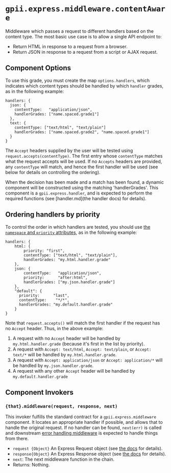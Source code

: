 # `gpii.express.middleware.contentAware`

Middleware which passes a request to different handlers based on the content type.  The most basic use case is to allow a
single API endpoint to:

* Return HTML in response to a request from a browser.
* Return JSON in response to a request from a script or AJAX request.

## Component Options

To use this grade, you must create the map `options.handlers`, which indicates which content types should be handled by
which `handler` grades, as in the following example:

```snippet
handlers: {
  json: {
    contentType:   "application/json",
    handlerGrades: ["name.spaced.grade1"]
  },
  text: {
    contentType: ["text/html", "text/plain"]
    handlerGrades: ["name.spaced.grade2", "name.spaced.grade1"]
  }
}
```

The `Accept` headers supplied by the user will be tested using `request.accepts(contentType)`.  The first entry whose
`contentType` matches what the request accepts will be used.  If no `Accepts` headers are provided, any `contentType`
will match, and hence the first handler will be used (see below for details on controlling the ordering).

When the decision has been made and a match has been found, a dynamic component will be constructed using the matching
'handlerGrades'.  This component is a `gpii.express.handler`, and is expected to perform the required functions (see
[handler.md](the handler docs) for details).

## Ordering handlers by priority

To control the order in which handlers are tested, you should use [the `namespace` and `priority` attributes](http://docs.fluidproject.org/infusion/development/Priorities.html),
as in the following example:

```snippet
handlers: {
    html: {
        priority: "first",
        contentType: ["text/html", "text/plain"],
        handlerGrades: "my.html.handler.grade"
    },
    json: {
        contentType:   "application/json",
        priority:      "after:html",
        handlerGrades: ["my.json.handler.grade"]
    },
    "default": {
      priority:      "last",
      contentType:    "*/*",
      handlerGrades: "my.default.handler.grade"
    }
}
```

Note that `request.accepts()` will match the first handler if the request has no `Accept` header.   Thus, in the
above example:

1. A request with no `Accept` header will be handled by `my.html.handler.grade` (because it's first in the list by priority).
2. A request with `Accept: text/html`, `Accept: text/plain`, or `Accept: text/*` will be handled by `my.html.handler.grade`.
3. A request with `Accept: application/json` or `Accept: application/*` will be handled by `my.json.handler.grade`.
4. A request with any other `Accept` header will be handled by `my.default.handler.grade`

## Component Invokers

### `{that}.middleware(request, response, next)`

This invoker fulfills the standard contract for a `gpii.express.middleware` component.  It locates an appropriate handler
if possible, and allows that to handle the original request.  If no handler can be found, `next(err)` is called and
downstream [error handling middleware](middleware.md) is expected to handle things from there.

* `request {Object}` An Express Request object (see [the docs](express.md) for details).
* `response{Object}` An Express Response object (see [the docs](response.md) for details).
* `next`: The next middleware function in the chain.
* Returns: Nothing.
